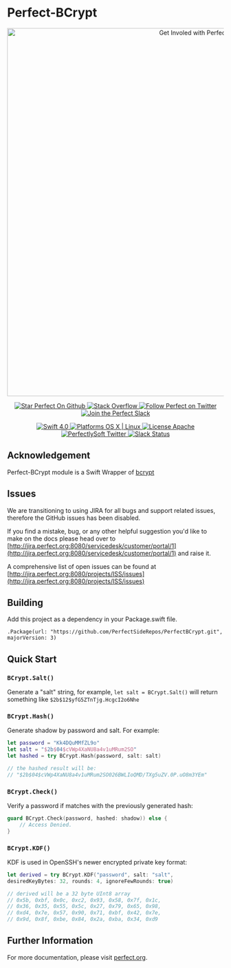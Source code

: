 # Perfect-BCrypt

<p align="center">
    <a href="http://perfect.org/get-involved.html" target="_blank">
        <img src="http://perfect.org/assets/github/perfect_github_2_0_0.jpg" alt="Get Involed with Perfect!" width="854" />
    </a>
</p>

<p align="center">
    <a href="https://github.com/PerfectlySoft/Perfect" target="_blank">
        <img src="http://www.perfect.org/github/Perfect_GH_button_1_Star.jpg" alt="Star Perfect On Github" />
    </a>  
    <a href="http://stackoverflow.com/questions/tagged/perfect" target="_blank">
        <img src="http://www.perfect.org/github/perfect_gh_button_2_SO.jpg" alt="Stack Overflow" />
    </a>  
    <a href="https://twitter.com/perfectlysoft" target="_blank">
        <img src="http://www.perfect.org/github/Perfect_GH_button_3_twit.jpg" alt="Follow Perfect on Twitter" />
    </a>  
    <a href="http://perfect.ly" target="_blank">
        <img src="http://www.perfect.org/github/Perfect_GH_button_4_slack.jpg" alt="Join the Perfect Slack" />
    </a>
</p>

<p align="center">
    <a href="https://developer.apple.com/swift/" target="_blank">
        <img src="https://img.shields.io/badge/Swift-4.0-orange.svg?style=flat" alt="Swift 4.0">
    </a>
    <a href="https://developer.apple.com/swift/" target="_blank">
        <img src="https://img.shields.io/badge/Platforms-OS%20X%20%7C%20Linux%20-lightgray.svg?style=flat" alt="Platforms OS X | Linux">
    </a>
    <a href="http://perfect.org/licensing.html" target="_blank">
        <img src="https://img.shields.io/badge/License-Apache-lightgrey.svg?style=flat" alt="License Apache">
    </a>
    <a href="http://twitter.com/PerfectlySoft" target="_blank">
        <img src="https://img.shields.io/badge/Twitter-@PerfectlySoft-blue.svg?style=flat" alt="PerfectlySoft Twitter">
    </a>
    <a href="http://perfect.ly" target="_blank">
        <img src="http://perfect.ly/badge.svg" alt="Slack Status">
    </a>
</p>


## Acknowledgement
 
Perfect-BCrypt module is a Swift Wrapper of [bcrypt](https://github.com/pyca/bcrypt)

## Issues

We are transitioning to using JIRA for all bugs and support related issues, therefore the GitHub issues has been disabled.

If you find a mistake, bug, or any other helpful suggestion you'd like to make on the docs please head over to [http://jira.perfect.org:8080/servicedesk/customer/portal/1](http://jira.perfect.org:8080/servicedesk/customer/portal/1) and raise it.

A comprehensive list of open issues can be found at [http://jira.perfect.org:8080/projects/ISS/issues](http://jira.perfect.org:8080/projects/ISS/issues)

## Building

Add this project as a dependency in your Package.swift file.

```
.Package(url: "https://github.com/PerfectSideRepos/PerfectBCrypt.git", majorVersion: 3)
```

## Quick Start


### `BCrypt.Salt()`

Generate a "salt" string, for example, `let salt = BCrypt.Salt()` will return something like `$2b$12$yfG5ZTnTjg.HcgcI2o6Nhe`

### `BCrypt.Hash()`

Generate shadow by password and salt. For example:

``` swift
let password = "Kk4DQuMMfZL9o"
let salt = "$2b$04$cVWp4XaNU8a4v1uMRum2SO"
let hashed = try BCrypt.Hash(password, salt: salt)

// the hashed result will be:
// "$2b$04$cVWp4XaNU8a4v1uMRum2SO026BWLIoQMD/TXg5uZV.0P.uO8m3YEm"
```


### `BCrypt.Check()`

Verify a password if matches with the previously generated hash:

``` swift
guard BCrypt.Check(password, hashed: shadow)) else {
	// Access Denied.
}
```

### `BCrypt.KDF()`

KDF is used in OpenSSH's newer encrypted private key format:

``` swift
let derived = try BCrypt.KDF("password", salt: "salt", 
desiredKeyBytes: 32, rounds: 4, ignoreFewRounds: true)

// derived will be a 32 byte UInt8 array
// 0x5b, 0xbf, 0x0c, 0xc2, 0x93, 0x58, 0x7f, 0x1c,
// 0x36, 0x35, 0x55, 0x5c, 0x27, 0x79, 0x65, 0x98,
// 0xd4, 0x7e, 0x57, 0x90, 0x71, 0xbf, 0x42, 0x7e,
// 0x9d, 0x8f, 0xbe, 0x84, 0x2a, 0xba, 0x34, 0xd9
```

## Further Information

For more documentation, please visit [perfect.org](http://www.perfect.org/docs/crypto.html).
